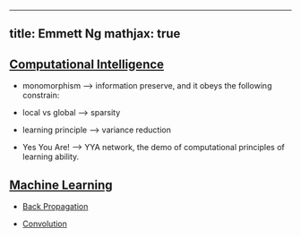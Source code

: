 <script type="text/javascript" src="https://cdn.mathjax.org/mathjax/latest/MathJax.js">
</script>

---
title: Emmett Ng
mathjax: true
---


## [Computational Intelligence](intelligence/intelligence.md)

 - monomorphism --> information preserve, and it obeys the following constrain:

 - local vs global --> sparsity

 - learning principle --> variance reduction

 - Yes You Are! -->  YYA network, the demo of computational principles of learning ability.

## [Machine Learning](ml/ml.md)

  - [Back Propagation](ml/bp.md.html)

  - [Convolution](ml/Convolution.md.html)
